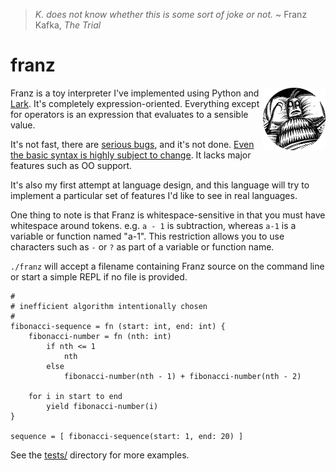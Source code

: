 > _K. does not know whether this is some sort of joke or not._ ~ Franz Kafka, _The Trial_

# franz
<img align="right" width="100" height="100" src="https://github.com/cwells/franz/blob/master/franz.png">

Franz is a toy interpreter I've implemented using Python and [Lark](https://github.com/erezsh/lark). It's completely
expression-oriented. Everything except for operators is an expression that evaluates to a sensible value. 

It's not fast, there are [serious bugs](https://github.com/cwells/franz/issues/1), and it's not done. [Even the basic 
syntax is highly subject to change](https://github.com/cwells/franz/issues/2). It lacks major features 
such as OO support.

It's also my first attempt at language design, and this 
language will try to implement a particular set of features 
I'd like to see in real languages.

One thing to note is that Franz is whitespace-sensitive in that you must have whitespace around tokens.
e.g. `a - 1` is subtraction, whereas `a-1` is a variable or function named "a-1". This restriction allows
you to use characters such as `-` or `?` as part of a variable or function name.

`./franz` will accept a filename containing Franz source on the command line or 
start a simple REPL if no file is provided.

```
#
# inefficient algorithm intentionally chosen
#
fibonacci-sequence = fn (start: int, end: int) {
    fibonacci-number = fn (nth: int)
        if nth <= 1
            nth
        else
            fibonacci-number(nth - 1) + fibonacci-number(nth - 2)

    for i in start to end
        yield fibonacci-number(i)
}

sequence = [ fibonacci-sequence(start: 1, end: 20) ]
```

See the [tests/](https://github.com/cwells/franz/tree/master/tests) directory for more examples.
